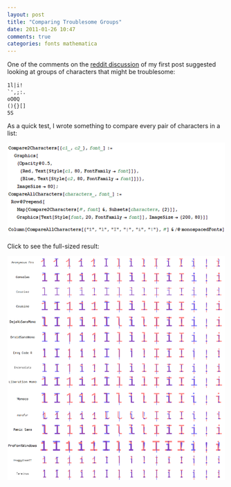 ```yaml
---
layout: post
title: "Comparing Troublesome Groups"
date: 2011-01-26 10:47
comments: true
categories: fonts mathematica
---
```

One of the comments on the [reddit discussion](http://www.reddit.com/r/programming/comments/f8nzc/programmatic_programming_font_comparison_101_vs/) of my first post suggested looking at groups of characters that might be troublesome:
```
1l|i!
`',;:.
oO0Q
(){}[]
5S
```
As a quick test, I wrote something to compare every pair of characters in a list:

![Mathematica code for comparing groups](/images/tallskinnycode.png)

Click to see the full-sized result:

[![Comparison results](/images/tallskinnycomparison.png)](/images/tallskinnycomparison.png)
